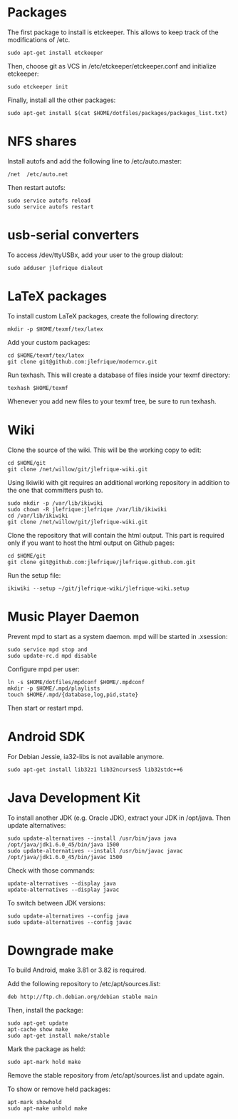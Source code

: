 Packages
========

The first package to install is etckeeper. This allows to keep track of the
modifications of /etc.

    sudo apt-get install etckeeper

Then, choose git as VCS in /etc/etckeeper/etckeeper.conf and initialize
etckeeper:

    sudo etckeeper init

Finally, install all the other packages:

    sudo apt-get install $(cat $HOME/dotfiles/packages/packages_list.txt)


NFS shares
==========

Install autofs and add the following line to /etc/auto.master:

    /net  /etc/auto.net

Then restart autofs:

    sudo service autofs reload
    sudo service autofs restart


usb-serial converters
=====================

To access /dev/ttyUSBx, add your user to the group dialout:

    sudo adduser jlefrique dialout


LaTeX packages
==============

To install custom LaTeX packages, create the following directory:

    mkdir -p $HOME/texmf/tex/latex

Add your custom packages:

    cd $HOME/texmf/tex/latex
    git clone git@github.com:jlefrique/moderncv.git

Run texhash. This will create a database of files inside your texmf directory:

    texhash $HOME/texmf

Whenever you add new files to your texmf tree, be sure to run texhash.


Wiki
====

Clone the source of the wiki. This will be the working copy to edit:

    cd $HOME/git
    git clone /net/willow/git/jlefrique-wiki.git

Using Ikiwiki with git requires an additional working repository in addition
to the one that committers push to.

    sudo mkdir -p /var/lib/ikiwiki
    sudo chown -R jlefrique:jlefrique /var/lib/ikiwiki
    cd /var/lib/ikiwiki
    git clone /net/willow/git/jlefrique-wiki.git

Clone the repository that will contain the html output. This part is required
only if you want to host the html output on Github pages:

    cd $HOME/git
    git clone git@github.com:jlefrique/jlefrique.github.com.git

Run the setup file:

    ikiwiki --setup ~/git/jlefrique-wiki/jlefrique-wiki.setup


Music Player Daemon
===================

Prevent mpd to start as a system daemon. mpd will be started in .xsession:

    sudo service mpd stop and
    sudo update-rc.d mpd disable

Configure mpd per user:

    ln -s $HOME/dotfiles/mpdconf $HOME/.mpdconf
    mkdir -p $HOME/.mpd/playlists
    touch $HOME/.mpd/{database,log,pid,state}

Then start or restart mpd.


Android SDK
===========

For Debian Jessie, ia32-libs is not available anymore.

    sudo apt-get install lib32z1 lib32ncurses5 lib32stdc++6


Java Development Kit
====================

To install another JDK (e.g. Oracle JDK), extract your JDK in /opt/java. Then
update alternatives:

    sudo update-alternatives --install /usr/bin/java java /opt/java/jdk1.6.0_45/bin/java 1500
    sudo update-alternatives --install /usr/bin/javac javac /opt/java/jdk1.6.0_45/bin/javac 1500

Check with those commands:

    update-alternatives --display java
    update-alternatives --display javac

To switch between JDK versions:

    sudo update-alternatives --config java
    sudo update-alternatives --config javac


Downgrade make
==============

To build Android, make 3.81 or 3.82 is required.

Add the following repository to /etc/apt/sources.list:

    deb http://ftp.ch.debian.org/debian stable main

Then, install the package:

    sudo apt-get update
    apt-cache show make
    sudo apt-get install make/stable


Mark the package as held:

    sudo apt-mark hold make

Remove the stable repository from /etc/apt/sources.list and update again.

To show or remove held packages:

    apt-mark showhold
    sudo apt-make unhold make
